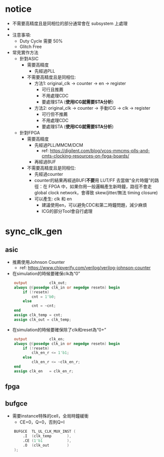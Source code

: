 # notice

- 不需要高精度且是同相位的部分通常會在 subsystem 上處理
- 
- 注意事項:
	- Duty Cycle 需要 50%
	- Glitch Free
- 常見實作方法
	- 針對ASIC
		- 需要高精度
			- 先經過PLL
		- 不需要高精度且是同相位: 
			- 方法1: original_clk -> counter -> en -> register
				- 可行且推薦
				- 不用處理CDC
				- 要處理STA (**使用ICG就需要STA分析**)
			- 方法2: original_clk -> counter -> 手動ICG -> clk -> register
				- 可行但不推薦
				- 不用處理CDC
				- 要處理STA (**使用ICG就需要STA分析**)
	- 針對FPGA
		- 需要高精度
			- 先經過PLL/MMCM/DCM
				- ref: https://digilent.com/blog/vcos-mmcms-plls-and-cmts-clocking-resources-on-fpga-boards/
			- 再經過BUF
		- 不需要高精度且是同相位: 
			- 先經過counter
			- counter的結果再經過BUF(**不要**用 LUT/FF 去當做“全片時鐘”的路徑：在 FPGA 中，如果你用一般邏輯產生新時鐘，路徑不會走 global clock network，會導致 skew/jitter/無法 timing closure)
			- 可以產生: clk 和 en
				- 建議使用en，可以避免CDC和第二時鐘問題，減少麻煩
				- ICG的部分Tool會自行處理

# sync_clk_gen
## asic

- 推薦使用Johnson Counter
	- ref: https://www.chipverify.com/verilog/verilog-johnson-counter
- 在simulation的時候要確保clk為“0”

```verilog
	output			clk_out;
	always @(posedge clk_in or negedge resetn) begin
		if (!resetn)
			cnt = 1'b0;
		else
			cnt = ~cnt;
	end
	assign clk_temp = cnt;
	assign clk_out = clk_temp;
```

- 在simulation的時候要確保除了clk和reset為“0+”

```verilog
	output			clk_en;
	always @(posedge clk_in or negedge resetn) begin
		if (!resetn)
			clk_en_r <= 1'b1;
		else
			clk_en_r <= ~clk_en_r;
	end
	assign clk_en   = clk_en_r;
```

## fpga
## bufgce

- 需要instance特殊的cell，全局時鐘緩衝
	- CE=0，Q=0，否則Q=I
```verilog
	BUFGCE	TL_UL_CLK_MUX_INST (
		.I	(clk_temp		),
		.CE	(1'b1			),
		.O	(clk_out		)
	);
```
